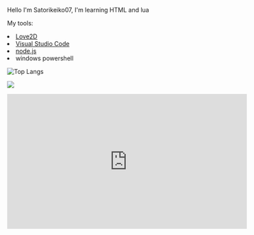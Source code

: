 <p>Hello I'm Satorikeiko07, I'm learning HTML and lua</p>

My tools:
<p align="center">
<li>
<a href="https://love2d.org/">Love2D<a>
  </li>
 <li>
<a href="https://code.visualstudio.com/">Visual Studio Code<a>
  </li>
<li>
<a href="https://nodejs.org/en/">node.js<a>
  </li>
<li>
<a>windows powershell<a>
  </li>
  </p>

![Top Langs](https://github-readme-stats.vercel.app/api/top-langs/?username=Satorikeiko07&theme=tokyonight)

![](https://s3.gifyu.com/images/56ieua.gif)

<iframe width="560" height="315" src="https://www.youtube.com/embed/kpfisl0VFm4" title="YouTube video player" frameborder="0" allow="accelerometer; autoplay; clipboard-write; encrypted-media; gyroscope; picture-in-picture" allowfullscreen></iframe>
